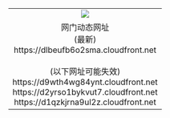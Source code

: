 ﻿<table>
  <tr></tr>
  <tr><td colspan=2 align=center><img src="https://dlbeufb6o2sma.cloudfront.net/Up/oGate.jpg" /></td></tr>
  <tr><td colspan=2 align=center>网门动态网址<br/>(最新)
<br>https://dlbeufb6o2sma.cloudfront.net
<br/><br/>(以下网址可能失效)
<br>https://d9wth4wg84ynt.cloudfront.net
<br>https://d2yrso1bykvut7.cloudfront.net
<br>https://d1qzkjrna9ul2z.cloudfront.net
    </td>
  </tr>
</table>
